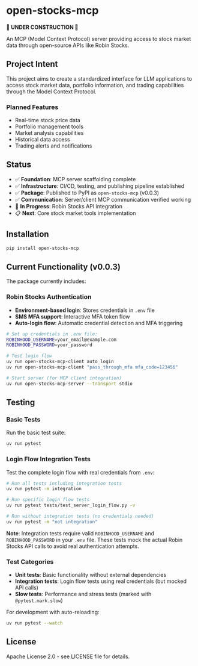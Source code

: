 # open-stocks-mcp

**🚧 UNDER CONSTRUCTION 🚧**

An MCP (Model Context Protocol) server providing access to stock market data through open-source APIs like Robin Stocks.

## Project Intent

This project aims to create a standardized interface for LLM applications to access stock market data, portfolio information, and trading capabilities through the Model Context Protocol.

### Planned Features
- Real-time stock price data
- Portfolio management tools  
- Market analysis capabilities
- Historical data access
- Trading alerts and notifications

## Status

- ✅ **Foundation**: MCP server scaffolding complete
- ✅ **Infrastructure**: CI/CD, testing, and publishing pipeline established
- ✅ **Package**: Published to PyPI as `open-stocks-mcp` (v0.0.3)
- ✅ **Communication**: Server/client MCP communication verified working
- 🔄 **In Progress**: Robin Stocks API integration
- 📋 **Next**: Core stock market tools implementation

## Installation

```bash
pip install open-stocks-mcp
```

## Current Functionality (v0.0.3)

The package currently includes:

### Robin Stocks Authentication
- **Environment-based login**: Stores credentials in `.env` file
- **SMS MFA support**: Interactive MFA token flow
- **Auto-login flow**: Automatic credential detection and MFA triggering

```bash
# Set up credentials in .env file:
ROBINHOOD_USERNAME=your_email@example.com
ROBINHOOD_PASSWORD=your_password

# Test login flow
uv run open-stocks-mcp-client auto_login
uv run open-stocks-mcp-client "pass_through_mfa mfa_code=123456"

# Start server (for MCP client integration)
uv run open-stocks-mcp-server --transport stdio
```

## Testing

### Basic Tests
Run the basic test suite:

```bash
uv run pytest
```

### Login Flow Integration Tests
Test the complete login flow with real credentials from `.env`:

```bash
# Run all tests including integration tests
uv run pytest -m integration

# Run specific login flow tests
uv run pytest tests/test_server_login_flow.py -v

# Run without integration tests (no credentials needed)
uv run pytest -m "not integration"
```

**Note**: Integration tests require valid `ROBINHOOD_USERNAME` and `ROBINHOOD_PASSWORD` in your `.env` file. These tests mock the actual Robin Stocks API calls to avoid real authentication attempts.

### Test Categories
- **Unit tests**: Basic functionality without external dependencies
- **Integration tests**: Login flow tests using real credentials (but mocked API calls)
- **Slow tests**: Performance and stress tests (marked with `@pytest.mark.slow`)

For development with auto-reloading:

```bash
uv run pytest --watch
```

## License

Apache License 2.0 - see LICENSE file for details.